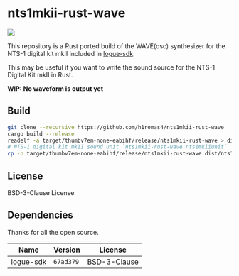 # nts1mkii-rust-wave

![](https://github.com/h1romas4/nts1mkii-rust-wave/workflows/Build/badge.svg)

This repository is a Rust ported build of the WAVE(osc) synthesizer for the NTS-1 digital kit mkII included in [logue-sdk](https://github.com/korginc/logue-sdk).

This may be useful if you want to write the sound source for the NTS-1 Digital Kit mkII in Rust.

**WIP: No waveform is output yet**

## Build

```bash
git clone --recursive https://github.com/h1romas4/nts1mkii-rust-wave
cargo build --release
readelf -a target/thumbv7em-none-eabihf/release/nts1mkii-rust-wave > dist/nts1mkii-rust-wave.elf.txt
# NTS-1 digital kit mkII sound unit `nts1mkii-rust-wave.nts1mkiiunit`
cp -p target/thumbv7em-none-eabihf/release/nts1mkii-rust-wave dist/nts1mkii-rust-wave.nts1mkiiunit
```

## License

BSD-3-Clause License

## Dependencies

Thanks for all the open source.

|Name|Version|License|
|-|-|--|
|[logue-sdk](https://github.com/korginc/logue-sdk)|`67ad379`|BSD-3-Clause|
